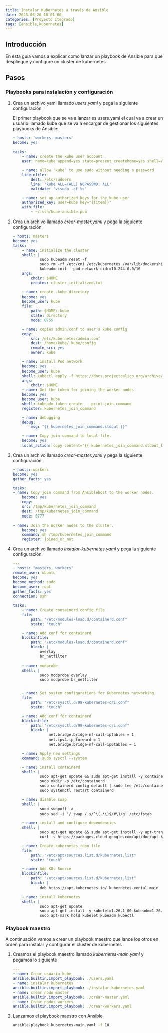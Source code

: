 ```yaml
---
title: Instalar Kubernetes a través de Ansible
date: 2023-06-20 18-01-00
categories: [Proyecto Itegrado]
tags: [ansible,kubernetes]
---
```


## Introducción

En esta guía vamos a explicar como lanzar un playbook de Ansible para que despliegue y configure un cluster de kubernetes

## Pasos

### Playbooks para instalación y configuración

1. Crea un archivo yaml llamado *users.yaml* y pega la siguiente configuración

    El primer playbook que se va a lanzar es users.yaml el cual va a crear un usuario llamado kube que se va a encargar de gestionar los siguientes playbooks de Ansible:

    ```yaml
    - hosts: 'workers, masters'
    become: yes

    tasks:
        - name: create the kube user account
        user: name=kube append=yes state=present createhome=yes shell=/bin/bash

        - name: allow 'kube' to use sudo without needing a password
        lineinfile:
            dest: /etc/sudoers
            line: 'kube ALL=(ALL) NOPASSWD: ALL'
            validate: 'visudo -cf %s'

        - name: set up authorized keys for the kube user
        authorized_key: user=kube key="{{item}}"
        with_file:
            - ~/.ssh/kube-ansible.pub
    ```

2. Crea un archivo llamado *crear-master.yaml* y pega la siguiente configuración

    ```yaml
    - hosts: masters
    become: yes
    tasks:
        - name: initialize the cluster
        shell: |
                sudo kubeadm reset -f
                sudo rm -rf /etc/cni /etc/kubernetes /var/lib/dockershim /var/lib/etcd /var/lib/kubelet /var/run/kubernetes ~/.kube/*
                kubeadm init --pod-network-cidr=10.244.0.0/16
        args:
            chdir: $HOME
            creates: cluster_initialized.txt

        - name: create .kube directory
        become: yes
        become_user: kube
        file:
            path: $HOME/.kube
            state: directory
            mode: 0755

        - name: copies admin.conf to user's kube config
        copy:
            src: /etc/kubernetes/admin.conf
            dest: /home/kube/.kube/config
            remote_src: yes
            owner: kube

        - name: install Pod network
        become: yes
        become_user: kube
        shell: kubectl apply -f https://docs.projectcalico.org/archive/v3.20/manifests/calico.yaml
        args:
            chdir: $HOME
        - name: Get the token for joining the worker nodes
        become: yes
        become_user: kube
        shell: kubeadm token create  --print-join-command
        register: kubernetes_join_command

        - name: debugging
        debug:
            msg: "{{ kubernetes_join_command.stdout }}"

        - name: Copy join command to local file.
        become: yes
        local_action: copy content="{{ kubernetes_join_command.stdout_lines[0] }}" dest="/tmp/kubernetes_join_command" mode=0777
    ```

3. Crea un archivo llamado *crear-master.yaml* y pega la siguiente configuración

    ```yaml
    - hosts: workers
    become: yes
    gather_facts: yes

    tasks:
    - name: Copy join command from Ansiblehost to the worker nodes.
        become: yes
        copy:
        src: /tmp/kubernetes_join_command
        dest: /tmp/kubernetes_join_command
        mode: 0777

    - name: Join the Worker nodes to the cluster.
        become: yes
        command: sh /tmp/kubernetes_join_command
        register: joined_or_not
    ```

4. Crea un archivo llamado *instalar-kubernetes.yaml* y pega la siguiente configuración

    ```yaml
    ---
    - hosts: "masters, workers"
    remote_user: ubuntu
    become: yes
    become_method: sudo
    become_user: root
    gather_facts: yes
    connection: ssh

    tasks:
        - name: Create containerd config file
        file:
            path: "/etc/modules-load.d/containerd.conf"
            state: "touch"

        - name: Add conf for containerd
        blockinfile:
            path: "/etc/modules-load.d/containerd.conf"
            block: |
                overlay
                br_netfilter

        - name: modprobe
        shell: |
                sudo modprobe overlay
                sudo modprobe br_netfilter


        - name: Set system configurations for Kubernetes networking
        file:
            path: "/etc/sysctl.d/99-kubernetes-cri.conf"
            state: "touch"

        - name: Add conf for containerd
        blockinfile:
            path: "/etc/sysctl.d/99-kubernetes-cri.conf"
            block: |
                    net.bridge.bridge-nf-call-iptables = 1
                    net.ipv4.ip_forward = 1
                    net.bridge.bridge-nf-call-ip6tables = 1

        - name: Apply new settings
        command: sudo sysctl --system

        - name: install containerd
        shell: |
                sudo apt-get update && sudo apt-get install -y containerd
                sudo mkdir -p /etc/containerd
                sudo containerd config default | sudo tee /etc/containerd/config.toml
                sudo systemctl restart containerd

        - name: disable swap
        shell: |
                sudo swapoff -a
                sudo sed -i '/ swap / s/^\(.*\)$/#\1/g' /etc/fstab

        - name: install and configure dependencies
        shell: |
                sudo apt-get update && sudo apt-get install -y apt-transport-https curl
                curl -s https://packages.cloud.google.com/apt/doc/apt-key.gpg | sudo apt-key add -

        - name: Create kubernetes repo file
        file:
            path: "/etc/apt/sources.list.d/kubernetes.list"
            state: "touch"

        - name: Add K8s Source
        blockinfile:
            path: "/etc/apt/sources.list.d/kubernetes.list"
            block: |
                deb https://apt.kubernetes.io/ kubernetes-xenial main

        - name: install kubernetes
        shell: |
                sudo apt-get update
                sudo apt-get install -y kubelet=1.26.1-00 kubeadm=1.26.1-00 kubectl=1.26.1-00
                sudo apt-mark hold kubelet kubeadm kubectl
    ```

### Playbook maestro

A continuación vamos a crear un playbook maestro que lance los otros en orden para instalar y configurar el cluster de kubernetes

1. Creamos el playbook maestro llamado *kubernetes-main.yaml* y pegamos lo siguiente

    ```yaml
    ---
    - name: Crear usuario kube
    ansible.builtin.import_playbook: ./users.yaml
    - name: instalar kubernetes
    ansible.builtin.import_playbook: ./instalar-kubernetes.yaml
    - name: crear nodo master
    ansible.builtin.import_playbook: ./crear-master.yaml
    - name: Crear nodos workers
    ansible.builtin.import_playbook: ./crear-workers.yaml
    ```

2. Lanzamos el playbook maestro con Ansible

    ```bash
    ansible-playbook kubernetes-main.yaml -f 10
    ```
